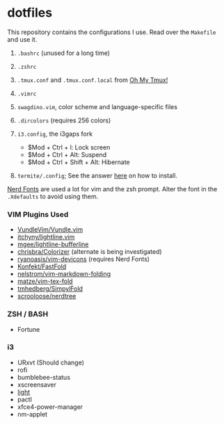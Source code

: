 # dotfiles

This repository contains the configurations I use.
Read over the `Makefile` and use it.

1. `.bashrc` (unused for a long time)
2. `.zshrc`
3. `.tmux.conf` and `.tmux.conf.local` from [Oh My Tmux!](https://github.com/gpakosz/.tmux "gpakosz GitHub Repository")
4. `.vimrc`
5. `swagdino.vim`, color scheme and language-specific files
6. `.dircolors` (requires 256 colors)
7. `i3.config`, the i3gaps fork

	+ $Mod + Ctrl + l:				Lock screen
	+ $Mod + Ctrl + Alt:		 	Suspend
	+ $Mod + Ctrl + Shift + Alt:	Hibernate

8. `termite/.config`; See the answer [here](https://askubuntu.com/questions/739163/how-to-install-termite) on how to install.

[Nerd Fonts](http://nerdfonts.com/) are used a lot for vim and the zsh prompt.
Alter the font in the `.Xdefaults` to avoid using them.


### VIM Plugins Used
+ [VundleVim/Vundle.vim](https://github.com/VundleVim/Vundle.vim)
+ [itchyny/lightline.vim](https://github.com/itchyny/lightline.vim)
+ [mgee/lightline-bufferline](https://github.com/mgee/lightline-bufferline)
+ [chrisbra/Colorizer](https://github.com/chrisbra/Colorizer) (alternate is being investigated)
+ [ryanoasis/vim-devicons](https://github.com/ryanoasis/vim-devicons) (requires Nerd Fonts)
+ [Konfekt/FastFold](https://github.com/Konfekt/FastFold)
+ [nelstrom/vim-markdown-folding](https://github.com/nelstrom/vim-markdown-folding)
+ [matze/vim-tex-fold](https://github.com/matze/vim-tex-fold)
+ [tmhedberg/SimpylFold](https://github.com/tmhedberg/SimpylFold)
+ [scrooloose/nerdtree](https://github.com/scrooloose/nerdtree)

### ZSH / BASH
+ Fortune

### i3
+ URxvt (Should change)
+ rofi
+ bumblebee-status
+ xscreensaver
+ [light](https://github.com/haikarainen/light)
+ pactl
+ xfce4-power-manager
+ nm-applet


